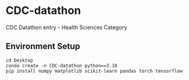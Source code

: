 # CDC-datathon
CDC Datathon entry - Health Sciences Category

## Environment Setup
```
cd Desktop
conda create -n CDC-datathon python==3.10
pip install numpy matplotlib scikit-learn pandas torch tensorflow

```
